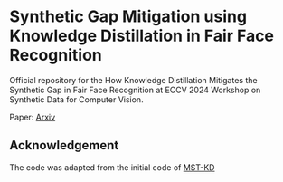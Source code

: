 # Synthetic Gap Mitigation using Knowledge Distillation in Fair Face Recognition

Official repository for the How Knowledge Distillation Mitigates the Synthetic Gap in Fair Face Recognition at ECCV 2024 Workshop on Synthetic Data for Computer Vision.

Paper: [Arxiv](https://arxiv.org/abs/2408.17399)

## Acknowledgement
The code was adapted from the initial code of [MST-KD](https://github.com/EduardaCaldeira/MST-KD)
